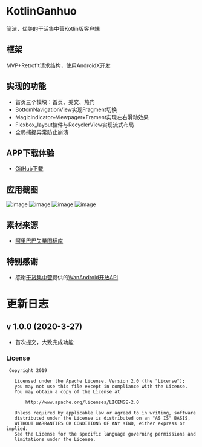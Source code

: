 # KotlinGanhuo
简洁，优美的干活集中营Kotlin版客户端

## 框架
MVP+Retrofit请求结构，使用AndroidX开发

## 实现的功能
- 首页三个模块：首页、美文、热门
- BottomNavigationView实现Fragment切换
- MagicIndicator+Viewpager+Frament实现左右滑动效果
- Flexbox_layout控件与RecyclerView实现流式布局
- 全局捕捉异常防止崩溃

## APP下载体验
- [GitHub下载](https://github.com/robertchar/KotlinGanhuo/blob/master/app/release/app-release.apk?raw=true)

## 应用截图
![image](https://i.postimg.cc/28Hdqy4W/1.png)
![image](https://i.postimg.cc/4xqz502N/2.png)
![image](https://i.postimg.cc/43cpF1jv/3.png)
![image](https://i.postimg.cc/wvdDKmdC/4.png)


## 素材来源
- [阿里巴巴矢量图标库](http://www.iconfont.cn/)

## 特别感谢
- 感谢[干货集中营](https://gank.io/)提供的[WanAndroid开放API](https://gank.io/api)


# 更新日志

## v 1.0.0 (2020-3-27)

- 首次提交，大致完成功能


### License
```
 Copyright 2019     
  
   Licensed under the Apache License, Version 2.0 (the "License");
   you may not use this file except in compliance with the License.
   You may obtain a copy of the License at 
 
       http://www.apache.org/licenses/LICENSE-2.0 

   Unless required by applicable law or agreed to in writing, software
   distributed under the License is distributed on an "AS IS" BASIS,
   WITHOUT WARRANTIES OR CONDITIONS OF ANY KIND, either express or implied.
   See the License for the specific language governing permissions and
   limitations under the License.
```
